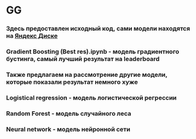 # **GG**
### Здесь предоставлен исходный код, сами модели находятся на [Яндекс Диске](https://disk.yandex.ru/d/bdNzksGVsdVhLw)
### Gradient Boosting (Best res).ipynb - модель градиентного бустинга, самый лучший результат на leaderboard
### Также предлагаем на рассмотрение другие модели, которые показали результат немного хуже
### Logistical regression - модель логистической регрессии
### Random Forest - модель случайного леса
### Neural network - модель нейронной сети
